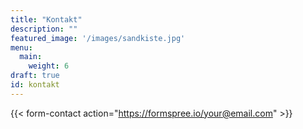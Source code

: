 ```yaml
---
title: "Kontakt"
description: ""
featured_image: '/images/sandkiste.jpg'
menu:
  main:
    weight: 6
draft: true
id: kontakt
---
```


{{< form-contact action="https://formspree.io/your@email.com" >}}
